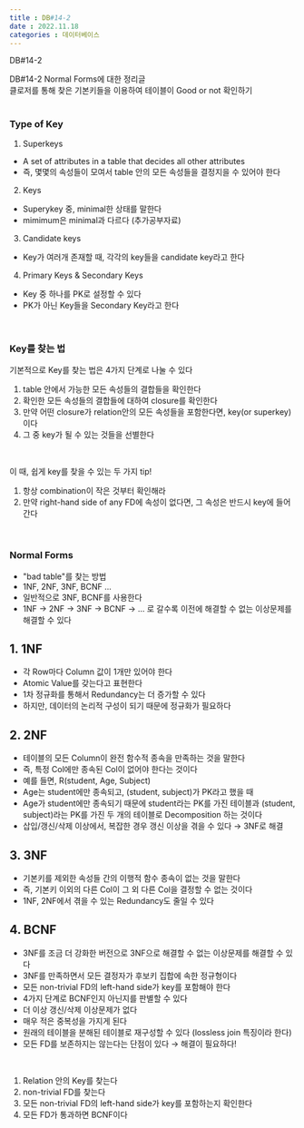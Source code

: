 ```yaml
---
title : DB#14-2
date : 2022.11.18
categories : 데이터베이스
---
```


DB#14-2

DB#14-2 Normal Forms에 대한 정리글     
클로저를 통해 찾은 기본키들을 이용하여 테이블이 Good or not 확인하기
#

### Type of Key

1. Superkeys 

- A set of attributes in a table that decides all other attributes
- 즉, 몇몇의 속성들이 모여서 table 안의 모든 속성들을 결정지을 수 있어야 한다

2. Keys

- Superykey 중, minimal한 상태를 말한다
- mimimum은 minimal과 다르다 (추가공부자료)

3. Candidate keys

-  Key가 여러개 존재할 때, 각각의 key들을 candidate key라고 한다

4. Primary Keys & Secondary Keys

- Key 중 하나를 PK로 설정할 수 있다
- PK가 아닌 Key들을 Secondary Key라고 한다

<br/>

### Key를 찾는 법

기본적으로 Key를 찾는 법은 4가지 단계로 나눌 수 있다
1. table 안에서 가능한 모든 속성들의 결합들을 확인한다
2. 확인한 모든 속성들의 결합들에 대하여 closure를 확인한다
3. 만약 어떤 closure가 relation안의 모든 속성들을 포함한다면, key(or superkey)이다
4. 그 중 key가 될 수 있는 것들을 선별한다

<br/>

이 때, 쉽게 key를 찾을 수 있는 두 가지 tip!

1. 항상 combination이 작은 것부터 확인해라
2. 만약 right-hand side of any FD에 속성이 없다면, 그 속성은 반드시 key에 들어간다

<br/>

### Normal Forms

- "bad table"를 찾는 방법
- 1NF, 2NF, 3NF, BCNF ...
- 일반적으로 3NF, BCNF를 사용한다
- 1NF → 2NF → 3NF → BCNF → ... 로 갈수록 이전에 해결할 수 없는 이상문제를 해결할 수 있다


## 1. 1NF

- 각 Row마다 Column 값이 1개만 있어야 한다
- Atomic Value를 갖는다고 표현한다
- 1차 정규화를 통해서 Redundancy는 더 증가할 수 있다
- 하지만, 데이터의 논리적 구성이 되기 때문에 정규화가 필요하다

## 2. 2NF

- 테이블의 모든 Column이 완전 함수적 종속을 만족하는 것을 말한다
- 즉, 특정 Col에만 종속된 Col이 없어야 한다는 것이다
- 예를 들면, R(student, Age, Subject)
- Age는 student에만 종속되고, (student, subject)가 PK라고 했을 때
- Age가 student에만 종속되기 때문에 student라는 PK를 가진 테이블과 (student, subject)라는 PK를 가진 두 개의 테이블로 Decomposition 하는 것이다
- 삽입/갱신/삭제 이상에서, 복잡한 경우 갱신 이상을 겪을 수 있다 → 3NF로 해결

## 3. 3NF

- 기본키를 제외한 속성들 간의 이행적 함수 종속이 없는 것을 말한다
- 즉, 기본키 이외의 다른 Col이 그 외 다른 Col을 결정할 수 없는 것이다
- 1NF, 2NF에서 겪을 수 있는 Redundancy도 줄일 수 있다

## 4. BCNF

- 3NF를 조금 더 강화한 버전으로 3NF으로 해결할 수 없는 이상문제를 해결할 수 있다
- 3NF를 만족하면서 모든 결정자가 후보키 집합에 속한 정규형이다
- 모든 non-trivial FD의 left-hand side가 key를 포함해야 한다
- 4가지 단계로 BCNF인지 아닌지를 판별할 수 있다
- 더 이상 갱신/삭제 이상문제가 없다
- 매우 적은 중복성을 가지게 된다
- 원래의 테이블을 분해된 테이블로 재구성할 수 있다 (lossless join 특징이라 한다)
- 모든 FD를 보존하지는 않는다는 단점이 있다 → 해결이 필요하다!

<br/>

1. Relation 안의 Key를 찾는다
2. non-trivial FD를 찾는다
3. 모든 non-trivial FD의 left-hand side가 key를 포함하는지 확인한다
4. 모든 FD가 통과하면 BCNF이다
